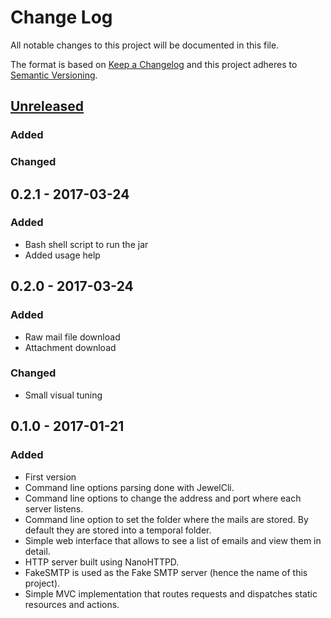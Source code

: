# Change Log
All notable changes to this project will be documented in this file.

The format is based on [Keep a Changelog](http://keepachangelog.com/)
and this project adheres to [Semantic Versioning](http://semver.org/).

## [Unreleased]
### Added

### Changed

## 0.2.1 - 2017-03-24
### Added
- Bash shell script to run the jar
- Added usage help

## 0.2.0 - 2017-03-24
### Added
- Raw mail file download
- Attachment download

### Changed
- Small visual tuning

## 0.1.0 - 2017-01-21
### Added
- First version
- Command line options parsing done with JewelCli.
- Command line options to change the address and port where each server listens.
- Command line option to set the folder where the mails are stored. By default they are stored into a temporal folder.
- Simple web interface that allows to see a list of emails and view them in detail.
- HTTP server built using NanoHTTPD.
- FakeSMTP is used as the Fake SMTP server (hence the name of this project).
- Simple MVC implementation that routes requests and dispatches static resources and actions.

[Unreleased]: https://github.com/mangelp/fakeSmtp-web/compare/0.2.0...HEAD